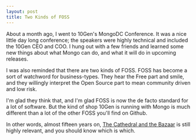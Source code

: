 ```yaml
---
layout: post
title: Two Kinds of FOSS
---
```


About a month ago, I went to 10Gen's MongoDC Conference.  It was a nice little day long conference; the speakers were highly technical and included the 10Gen CEO and COO.  I hung out with a few friends and learned some new things about what Mongo can do, and what it will do in upcoming releases.

I was also reminded that there are two kinds of FOSS.  FOSS has become a sort of watchword for business-types.   They hear the Free part and smile, and they willingly interpret the Open Source part to mean community driven and low risk.

I'm glad they think that, and I'm glad FOSS is now the de facto standard for a lot of software.  But the kind of shop 10Gen is running with Mongo is much different than a lot of the other FOSS you'll find on Github.

In other words, almost fifteen years on, [The Cathedral and the Bazaar](http://en.wikipedia.org/wiki/The_Cathedral_and_the_Bazaar) is still highly relevant, and you should know which is which.
